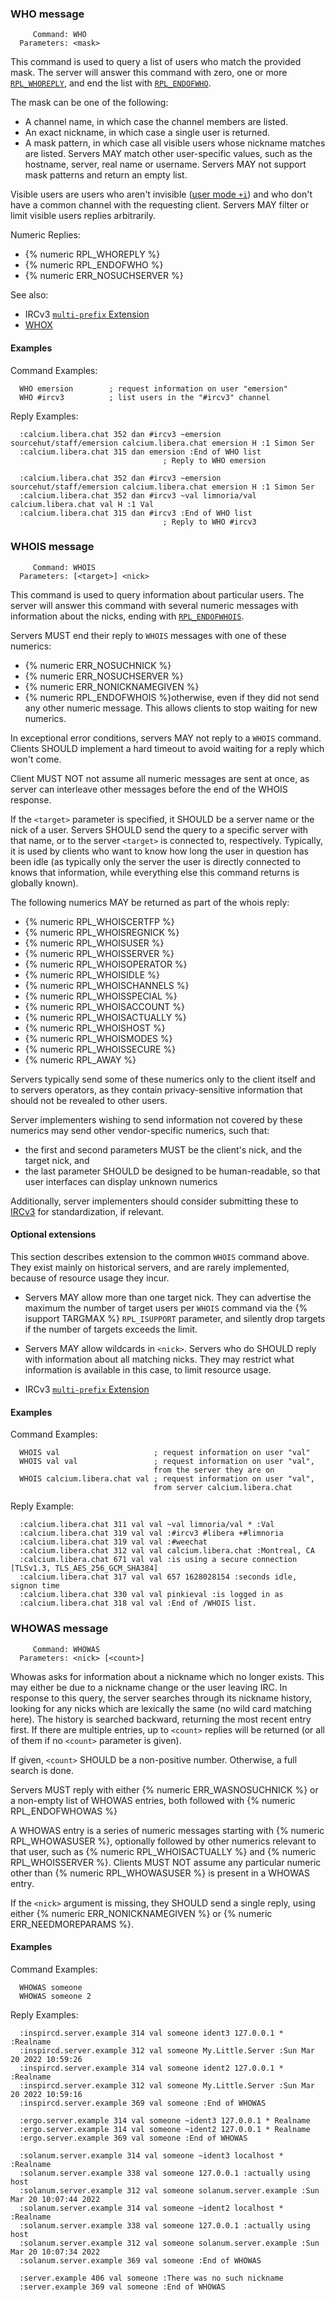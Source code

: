 ### WHO message

         Command: WHO
      Parameters: <mask>

This command is used to query a list of users who match the provided mask.
The server will answer this command with zero, one or more [`RPL_WHOREPLY`](#rplwhoreply-352), and end the list with [`RPL_ENDOFWHO`](#rplendofwho-315).

The mask can be one of the following:

* A channel name, in which case the channel members are listed.
* An exact nickname, in which case a single user is returned.
* A mask pattern, in which case all visible users whose nickname matches are listed. Servers MAY match other user-specific values, such as the hostname, server, real name or username. Servers MAY not support mask patterns and return an empty list.

Visible users are users who aren't invisible ([user mode `+i`](#invisible-user-mode)) and who don't have a common channel with the requesting client.
Servers MAY filter or limit visible users replies arbitrarily.

Numeric Replies:

* {% numeric RPL_WHOREPLY %}
* {% numeric RPL_ENDOFWHO %}
* {% numeric ERR_NOSUCHSERVER %}

See also:

* IRCv3 [`multi-prefix` Extension](https://ircv3.net/specs/extensions/multi-prefix)
* [WHOX](https://ircv3.net/specs/extensions/whox)

#### Examples

Command Examples:

      WHO emersion        ; request information on user "emersion"
      WHO #ircv3          ; list users in the "#ircv3" channel

Reply Examples:

      :calcium.libera.chat 352 dan #ircv3 ~emersion sourcehut/staff/emersion calcium.libera.chat emersion H :1 Simon Ser
      :calcium.libera.chat 315 dan emersion :End of WHO list
                                      ; Reply to WHO emersion

      :calcium.libera.chat 352 dan #ircv3 ~emersion sourcehut/staff/emersion calcium.libera.chat emersion H :1 Simon Ser
      :calcium.libera.chat 352 dan #ircv3 ~val limnoria/val calcium.libera.chat val H :1 Val
      :calcium.libera.chat 315 dan #ircv3 :End of WHO list
                                      ; Reply to WHO #ircv3

### WHOIS message

         Command: WHOIS
      Parameters: [<target>] <nick>

This command is used to query information about particular users.
The server will answer this command with several numeric messages with information about the nicks, ending with [`RPL_ENDOFWHOIS`](#rplendofwhois-318).

Servers MUST end their reply to `WHOIS` messages with one of these numerics:

* {% numeric ERR_NOSUCHNICK %}
* {% numeric ERR_NOSUCHSERVER %}
* {% numeric ERR_NONICKNAMEGIVEN %}
* {% numeric RPL_ENDOFWHOIS %}otherwise, even if they did not send any other numeric message. This allows clients to stop waiting for new numerics.

In exceptional error conditions, servers MAY not reply to a `WHOIS` command. Clients SHOULD implement a hard timeout to avoid waiting for a reply which won't come.

Client MUST NOT not assume all numeric messages are sent at once, as server can interleave other messages before the end of the WHOIS response.

If the `<target>` parameter is specified, it SHOULD be a server name or the nick of a user. Servers SHOULD send the query to a specific server with that name, or to the server `<target>` is connected to, respectively.
Typically, it is used by clients who want to know how long the user in question has been idle (as typically only the server the user is directly connected to knows that information, while everything else this command returns is globally known).

The following numerics MAY be returned as part of the whois reply:

* {% numeric RPL_WHOISCERTFP %}
* {% numeric RPL_WHOISREGNICK %}
* {% numeric RPL_WHOISUSER %}
* {% numeric RPL_WHOISSERVER %}
* {% numeric RPL_WHOISOPERATOR %}
* {% numeric RPL_WHOISIDLE %}
* {% numeric RPL_WHOISCHANNELS %}
* {% numeric RPL_WHOISSPECIAL %}
* {% numeric RPL_WHOISACCOUNT %}
* {% numeric RPL_WHOISACTUALLY %}
* {% numeric RPL_WHOISHOST %}
* {% numeric RPL_WHOISMODES %}
* {% numeric RPL_WHOISSECURE %}
* {% numeric RPL_AWAY %}

Servers typically send some of these numerics only to the client itself and to servers operators, as they contain privacy-sensitive information that should not be revealed to other users.

Server implementers wishing to send information not covered by these numerics may send other vendor-specific numerics, such that:

* the first and second parameters MUST be the client's nick, and the target nick, and
* the last parameter SHOULD be designed to be human-readable, so that user interfaces can display unknown numerics

Additionally, server implementers should consider submitting these to [IRCv3](https://ircv3.net/) for standardization, if relevant.

#### Optional extensions

This section describes extension to the common `WHOIS` command above.
They exist mainly on historical servers, and are rarely implemented, because of resource usage they incur.

* Servers MAY allow more than one target nick.
  They can advertise the maximum the number of target users per `WHOIS` command via the {% isupport TARGMAX %} `RPL_ISUPPORT` parameter, and silently drop targets if the number of targets exceeds the limit.

* Servers MAY allow wildcards in `<nick>`. Servers who do SHOULD reply with information about all matching nicks. They may restrict what information is available in this case, to limit resource usage.

* IRCv3 [`multi-prefix` Extension](https://ircv3.net/specs/extensions/multi-prefix)

#### Examples

Command Examples:

      WHOIS val                     ; request information on user "val"
      WHOIS val val                 ; request information on user "val",
                                    from the server they are on
      WHOIS calcium.libera.chat val ; request information on user "val",
                                    from server calcium.libera.chat

Reply Example:

      :calcium.libera.chat 311 val val ~val limnoria/val * :Val
      :calcium.libera.chat 319 val val :#ircv3 #libera +#limnoria
      :calcium.libera.chat 319 val val :#weechat
      :calcium.libera.chat 312 val val calcium.libera.chat :Montreal, CA
      :calcium.libera.chat 671 val val :is using a secure connection [TLSv1.3, TLS_AES_256_GCM_SHA384]
      :calcium.libera.chat 317 val val 657 1628028154 :seconds idle, signon time
      :calcium.libera.chat 330 val val pinkieval :is logged in as
      :calcium.libera.chat 318 val val :End of /WHOIS list.

### WHOWAS message

         Command: WHOWAS
      Parameters: <nick> [<count>]

Whowas asks for information about a nickname which no longer exists.
This may either be due to a nickname change or the user leaving IRC.
In response to this query, the server searches through its nickname history, looking for any nicks which are lexically the same (no wild card matching here).
The history is searched backward, returning the most recent entry first.
If there are multiple entries, up to `<count>` replies will be returned (or all of them if no `<count>` parameter is given).

If given, `<count>` SHOULD be a non-positive number. Otherwise, a full search is done.

Servers MUST reply with either {% numeric ERR_WASNOSUCHNICK %} or a non-empty list of WHOWAS entries,
both followed with {% numeric RPL_ENDOFWHOWAS %}

A WHOWAS entry is a series of numeric messages starting with {% numeric RPL_WHOWASUSER %}, optionally followed by other numerics relevant to that user, such as {% numeric RPL_WHOISACTUALLY %} and {% numeric RPL_WHOISSERVER %}.
Clients MUST NOT assume any particular numeric other than {% numeric RPL_WHOWASUSER %} is present in a WHOWAS entry.

If the `<nick>` argument is missing, they SHOULD send a single reply, using either {% numeric ERR_NONICKNAMEGIVEN %} or {% numeric ERR_NEEDMOREPARAMS %}.

#### Examples

Command Examples:

      WHOWAS someone
      WHOWAS someone 2

Reply Examples:

      :inspircd.server.example 314 val someone ident3 127.0.0.1 * :Realname
      :inspircd.server.example 312 val someone My.Little.Server :Sun Mar 20 2022 10:59:26
      :inspircd.server.example 314 val someone ident2 127.0.0.1 * :Realname
      :inspircd.server.example 312 val someone My.Little.Server :Sun Mar 20 2022 10:59:16
      :inspircd.server.example 369 val someone :End of WHOWAS

      :ergo.server.example 314 val someone ~ident3 127.0.0.1 * Realname
      :ergo.server.example 314 val someone ~ident2 127.0.0.1 * Realname
      :ergo.server.example 369 val someone :End of WHOWAS

      :solanum.server.example 314 val someone ~ident3 localhost * :Realname
      :solanum.server.example 338 val someone 127.0.0.1 :actually using host
      :solanum.server.example 312 val someone solanum.server.example :Sun Mar 20 10:07:44 2022
      :solanum.server.example 314 val someone ~ident2 localhost * :Realname
      :solanum.server.example 338 val someone 127.0.0.1 :actually using host
      :solanum.server.example 312 val someone solanum.server.example :Sun Mar 20 10:07:34 2022
      :solanum.server.example 369 val someone :End of WHOWAS

      :server.example 406 val someone :There was no such nickname
      :server.example 369 val someone :End of WHOWAS

